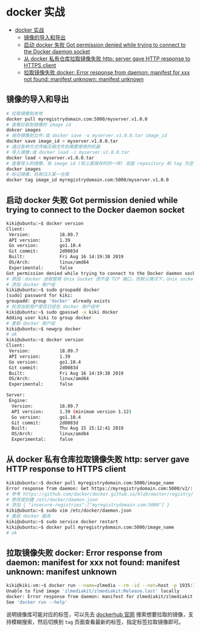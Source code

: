 # docker 实战

- [docker 实战](#docker-实战)
  - [镜像的导入和导出](#镜像的导入和导出)
  - [启动 docker 失败 Got permission denied while trying to connect to the Docker daemon socket](#启动-docker-失败-got-permission-denied-while-trying-to-connect-to-the-docker-daemon-socket)
  - [从 docker 私有仓库拉取镜像失败 http: server gave HTTP response to HTTPS client](#从-docker-私有仓库拉取镜像失败-http-server-gave-http-response-to-https-client)
  - [拉取镜像失败 docker: Error response from daemon: manifest for xxx not found: manifest unknown: manifest unknown](#拉取镜像失败-docker-error-response-from-daemon-manifest-for-xxx-not-found-manifest-unknown-manifest-unknown)

## 镜像的导入和导出

```sh
# 拉取镜像到本地
docker pull myregistrydomain.com:5000/myserver.v1.0.0
# 查看拉取到镜像的 image id
dokcer images
# 保存镜像到文件:或 docker save -o myserver.v1.0.0.tar image_id
docker save image_id > myserver.v1.0.0.tar
# 通过各种方式传输压缩文件到需要使用的机器
# 导入镜像:或 docker load -i myserver.v1.0.0.tar
docker load < myserver.v1.0.0.tar
# 查看导入的镜像，有 image id (和上面保存时的一样) 但是 repository 和 tag 为空
docker images
# 标记镜像，将其归入某一仓库
docker tag image_id myregistrydomain.com:5000/myserver.v1.0.0
```

## 启动 docker 失败 Got permission denied while trying to connect to the Docker daemon socket

```sh
kiki@ubuntu:~$ docker version
Client:
 Version:           18.09.7
 API version:       1.39
 Go version:        go1.10.4
 Git commit:        2d0083d
 Built:             Fri Aug 16 14:19:38 2019
 OS/Arch:           linux/amd64
 Experimental:      false
Got permission denied while trying to connect to the Docker daemon socket at unix:///var/run/docker.sock: Get http://%2Fvar%2Frun%2Fdocker.sock/v1.39/version: dial unix /var/run/docker.sock: connect: permission denied
# 原因：docker 进程使用 Unix Socket 而不是 TCP 端口。而默认情况下，Unix socket 属于 root 用户，因此需要 root 权限才能访问
# 添加 docker 用户组
kiki@ubuntu:~$ sudo groupadd docker
[sudo] password for kiki:
groupadd: group 'docker' already exists
# 检测当前用户是否已经在 docker 用户组中
kiki@ubuntu:~$ sudo gpasswd -a kiki docker
Adding user kiki to group docker
# 更新 docker 用户组
kiki@ubuntu:~$ newgrp docker
# ok
kiki@ubuntu:~$ docker version
Client:
 Version:           18.09.7
 API version:       1.39
 Go version:        go1.10.4
 Git commit:        2d0083d
 Built:             Fri Aug 16 14:19:38 2019
 OS/Arch:           linux/amd64
 Experimental:      false

Server:
 Engine:
  Version:          18.09.7
  API version:      1.39 (minimum version 1.12)
  Go version:       go1.10.4
  Git commit:       2d0083d
  Built:            Thu Aug 15 15:12:41 2019
  OS/Arch:          linux/amd64
  Experimental:     false
```

## 从 docker 私有仓库拉取镜像失败 http: server gave HTTP response to HTTPS client

```sh
kiki@ubuntu:~$ docker pull myregistrydomain.com:5000/image_name
Error response from daemon: Get https://myregistrydomain.com:5000/v2/: http: server gave HTTP response to HTTPS client
# 参考 https://github.com/docker/docker.github.io/blob/master/registry/insecure.md 设置 http 连接
# 修改或创建 /etc/docker/daemon.json
# 添加 { "insecure-registries":["myregistrydomain.com:5000"] }
kiki@ubuntu:~$ sudo vim /etc/docker/daemon.json
# 重启 docker 服务
kiki@ubuntu:~$ sudo service docker restart
kiki@ubuntu:~$ docker pull myregistrydomain.com:5000/image_name
# ok
```

## 拉取镜像失败 docker: Error response from daemon: manifest for xxx not found: manifest unknown: manifest unknown

```sh
kiki@kiki-vm:~$ docker run --name=zlmedia --rm -id --net=host -p 1935:1935 -p 8080:80 -p 8554:554 -p 10000:10000 -p 10000:10000/udp -p 8000:8000/udp zlmediakit/zlmediakit:Release.last
Unable to find image 'zlmediakit/zlmediakit:Release.last' locally
docker: Error response from daemon: manifest for zlmediakit/zlmediakit:Release.last not found: manifest unknown: manifest unknown.
See 'docker run --help'
```

说明镜像库可能对应的标签，可以先去 [dockerhub 官网](https://hub.docker.com/u/library) 搜索想要拉取的镜像，支持模糊搜索，然后切换到 `tag` 页面查看最新的标签，指定标签拉取镜像即可。
